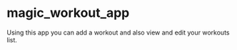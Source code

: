 # magic_workout_app

Using this app you can add a workout and also view and edit your workouts list.
